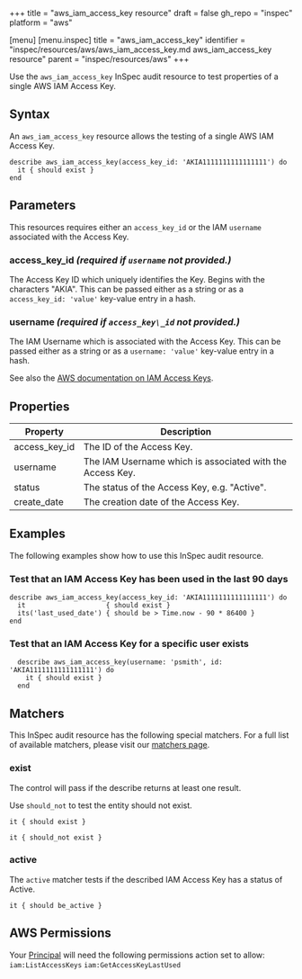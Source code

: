+++
title = "aws_iam_access_key resource"
draft = false
gh_repo = "inspec"
platform = "aws"

[menu]
  [menu.inspec]
    title = "aws_iam_access_key"
    identifier = "inspec/resources/aws/aws_iam_access_key.md aws_iam_access_key resource"
    parent = "inspec/resources/aws"
+++

Use the `aws_iam_access_key` InSpec audit resource to test properties of a single AWS IAM Access Key.

## Syntax

An `aws_iam_access_key` resource allows the testing of a single AWS IAM Access Key.

    describe aws_iam_access_key(access_key_id: 'AKIA1111111111111111') do
      it { should exist }
    end

## Parameters

This resources requires either an `access_key_id` or the IAM `username` associated with the Access Key.

### access_key_id _(required if `username` not provided.)_

The Access Key ID which uniquely identifies the Key. Begins with the characters "AKIA".
This can be passed either as a string or as a `access_key_id: 'value'` key-value entry in a hash.

### username _(required if `access_key\_id` not provided.)_

The IAM Username which is associated with the Access Key.
This can be passed either as a string or as a `username: 'value'` key-value entry in a hash.

See also the [AWS documentation on IAM Access Keys](https://docs.aws.amazon.com/IAM/latest/UserGuide/id_credentials_access-keys.html).

## Properties

| Property      | Description                                               |
| ------------- | --------------------------------------------------------- |
| access_key_id | The ID of the Access Key.                                 |
| username      | The IAM Username which is associated with the Access Key. |
| status        | The status of the Access Key, e.g. "Active".              |
| create_date   | The creation date of the Access Key.                      |

## Examples

The following examples show how to use this InSpec audit resource.

### Test that an IAM Access Key has been used in the last 90 days

    describe aws_iam_access_key(access_key_id: 'AKIA1111111111111111') do
      it                    { should exist }
      its('last_used_date') { should be > Time.now - 90 * 86400 }
    end

### Test that an IAM Access Key for a specific user exists

      describe aws_iam_access_key(username: 'psmith', id: 'AKIA1111111111111111') do
        it { should exist }
      end

## Matchers

This InSpec audit resource has the following special matchers. For a full list of available matchers, please visit our [matchers page](/inspec/matchers/).

### exist

The control will pass if the describe returns at least one result.

Use `should_not` to test the entity should not exist.

    it { should exist }

    it { should_not exist }

### active

The `active` matcher tests if the described IAM Access Key has a status of Active.

    it { should be_active }

## AWS Permissions

Your [Principal](https://docs.aws.amazon.com/IAM/latest/UserGuide/intro-structure.html#intro-structure-principal) will need the following permissions action set to allow:
`iam:ListAccessKeys`
`iam:GetAccessKeyLastUsed`
